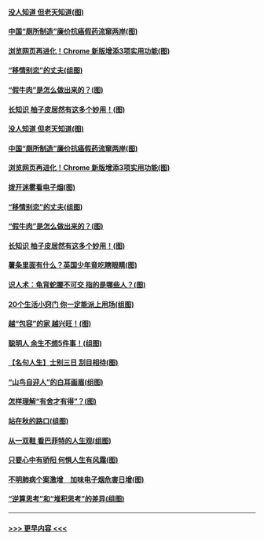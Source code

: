 #### [没人知道 但老天知道(图)](../pages/p8/907731.md?t=09181533) 
#### [中国“厕所制造”廉价抗癌假药流窜两岸(图)](../pages/p8/907723.md?t=09181533) 
#### [浏览网页再进化！Chrome 新版增添3项实用功能(图)](../pages/p8/907714.md?t=09181533) 
#### [“移情别恋”的丈夫(组图)](../pages/p8/907644.md?t=09181533) 
#### [“假牛肉”是怎么做出来的？(图)](../pages/p8/907668.md?t=09181533) 
#### [长知识 柚子皮居然有这多个妙用！(图)](../pages/p8/907425.md?t=09181533) 
#### [没人知道 但老天知道(图)](../pages/p8/907731.md?t=09181533) 
#### [中国“厕所制造”廉价抗癌假药流窜两岸(图)](../pages/p8/907723.md?t=09181533) 
#### [浏览网页再进化！Chrome 新版增添3项实用功能(图)](../pages/p8/907714.md?t=09181533) 
#### [拨开迷雾看电子烟(图)](../pages/p8/907427.md?t=09181533) 
#### [“移情别恋”的丈夫(组图)](../pages/p8/907644.md?t=09181533) 
#### [“假牛肉”是怎么做出来的？(图)](../pages/p8/907668.md?t=09181533) 
#### [长知识 柚子皮居然有这多个妙用！(图)](../pages/p8/907425.md?t=09181533) 
#### [薯条里面有什么？英国少年竟吃瞎眼睛(图)](../pages/p8/907381.md?t=09181533) 
#### [识人术：龟背蛇腰不可交 指的是哪些人？(图)](../pages/p8/907503.md?t=09181533) 
#### [20个生活小窍门 你一定能派上用场(组图)](../pages/p8/907510.md?t=09181533) 
#### [越“包容”的家 越兴旺！(图)](../pages/p8/907328.md?t=09181533) 
#### [聪明人 余生不想5件事！(组图)](../pages/p8/907364.md?t=09181533) 
#### [【名句人生】士别三日 刮目相待(图)](../pages/p8/906988.md?t=09181533) 
#### [“山鸟自迎人”的白耳画眉(组图)](../pages/p8/907332.md?t=09181533) 
#### [怎样理解“有舍才有得”？(图)](../pages/p8/906872.md?t=09181533) 
#### [站在秋的路口(组图)](../pages/p8/906914.md?t=09181533) 
#### [从一双鞋 看巴菲特的人生观(组图)](../pages/p8/907311.md?t=09181533) 
#### [只要心中有骄阳 何惧人生有风霜(图)](../pages/p8/907320.md?t=09181533) 
#### [不明肺病个案激增　加味电子烟危害日增(图)](../pages/p8/907307.md?t=09181533) 
#### [“逆算思考”和“堆积思考”的差异(组图)](../pages/p8/907229.md?t=09181533) 

----
#### [ >>> 更早内容 <<< ](../indexes/p8-earlier.md)
